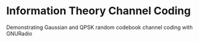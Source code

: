 # Information Theory Channel Coding
Demonstrating Gaussian and QPSK random codebook channel coding with GNURadio
